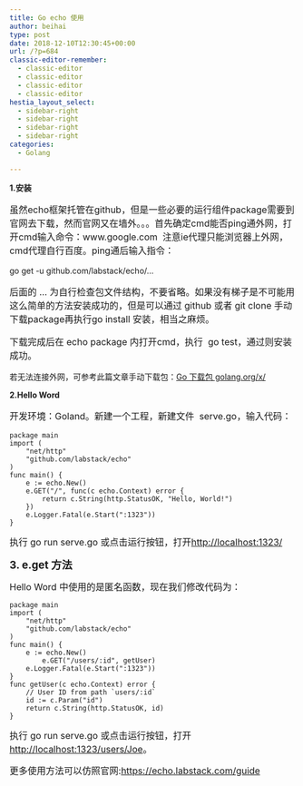 ```yaml
---
title: Go echo 使用
author: beihai
type: post
date: 2018-12-10T12:30:45+00:00
url: /?p=684
classic-editor-remember:
  - classic-editor
  - classic-editor
  - classic-editor
  - classic-editor
hestia_layout_select:
  - sidebar-right
  - sidebar-right
  - sidebar-right
  - sidebar-right
categories:
  - Golang

---
```

<p class="has-body-font-size">
  <strong>1.安装</strong>
</p>

<p style="font-size: 16px;">
  虽然echo框架托管在github，但是一些必要的运行组件package需要到官网去下载，然而官网又在墙外。。。首先确定cmd能否ping通外网，打开cmd输入命令：www.google.com  注意ie代理只能浏览器上外网，cmd代理自行百度。ping通后输入指令：
</p>

<p class="has-text-color has-accent-color">
  go get -u github.com/labstack/echo/…
</p>

<p style="font-size: 16px;">
  后面的 &#8230; 为自行检查包文件结构，不要省略。如果没有梯子是不可能用这么简单的方法安装成功的，但是可以通过 github 或者 git clone 手动下载package再执行go install 安装，相当之麻烦。
</p>

<p style="font-size: 16px;">
  下载完成后在 echo package 内打开cmd，执行  go test，通过则安装成功。
</p>

若无法连接外网，可参考此篇文章手动下载包：[Go 下载包 golang.org/x/][1]

<p class="has-body-font-size">
  <strong>2.Hello Word</strong>
</p>

<p style="font-size: 16px;">
  开发环境：Goland。新建一个工程，新建文件  serve.go，输入代码：
</p>

<pre class="pure-highlightjs"><code class="null">package main
import (
	"net/http"
	"github.com/labstack/echo"
)
func main() {
	e := echo.New()
	e.GET("/", func(c echo.Context) error {
		return c.String(http.StatusOK, "Hello, World!")
	})
	e.Logger.Fatal(e.Start(":1323"))
}</code></pre>

<p style="font-size: 12px;">
  <span style="font-size: 12pt;">执行 go run serve.go 或点击运行按钮，打开<a href="http://localhost:1323/" target="_blank" rel="noreferrer noopener">http://localhost:1323/</a></span>
</p>

<span style="font-size: 14pt;"><strong>3. e.get 方法</strong></span>

<span style="font-size: 12pt;">Hello Word 中使用的是匿名函数，现在我们修改代码为：</span>

<pre class="pure-highlightjs"><code class="null">package main
import (
	"net/http"
	"github.com/labstack/echo"
)
func main() {
	e := echo.New()
        e.GET("/users/:id", getUser)
	e.Logger.Fatal(e.Start(":1323"))
}
func getUser(c echo.Context) error {
  	// User ID from path `users/:id`
  	id := c.Param("id")
	return c.String(http.StatusOK, id)
}</code></pre>

<span style="font-size: 12pt;">执行 go run serve.go 或点击运行按钮，打开<a href="http://localhost:1323/users/Joe" target="_blank" rel="noopener noreferrer">http://localhost:1323/users/Joe</a>。</span>

<span style="font-size: 12pt;">更多使用方法可以仿照官网:<a href="https://echo.labstack.com/guide" target="_blank" rel="noopener noreferrer">https://echo.labstack.com/guide</a></span>

<p style="font-size: 12px;">
</p>

 [1]: https://www.wingsxdu.com/blog/tech/1095/